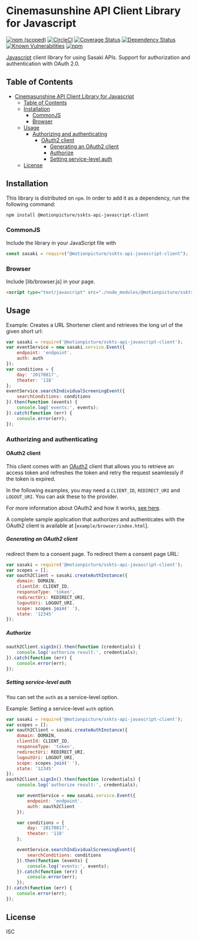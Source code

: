 # Cinemasunshine API Client Library for Javascript

[![npm (scoped)](https://img.shields.io/npm/v/@motionpicture/sskts-api-javascript-client.svg)](https://www.npmjs.com/package/@motionpicture/sskts-api-javascript-client)
[![CircleCI](https://circleci.com/gh/motionpicture/sskts-api-javascript-client.svg?style=svg)](https://circleci.com/gh/motionpicture/sskts-api-javascript-client)
[![Coverage Status](https://coveralls.io/repos/github/motionpicture/sskts-api-javascript-client/badge.svg)](https://coveralls.io/github/motionpicture/sskts-api-javascript-client)
[![Dependency Status](https://img.shields.io/david/motionpicture/sskts-api-javascript-client.svg)](https://david-dm.org/motionpicture/sskts-api-javascript-client)
[![Known Vulnerabilities](https://snyk.io/test/github/motionpicture/sskts-api-javascript-client/badge.svg)](https://snyk.io/test/github/motionpicture/sskts-api-javascript-client)
[![npm](https://img.shields.io/npm/dm/@motionpicture/sskts-api-javascript-client.svg)](https://nodei.co/npm/@motionpicture/sskts-api-javascript-client/)

[Javascript][javascript] client library for using Sasaki APIs. Support for authorization and authentication with OAuth 2.0.

## Table of Contents

- [Cinemasunshine API Client Library for Javascript](#cinemasunshine-api-client-library-for-javascript)
  - [Table of Contents](#table-of-contents)
  - [Installation](#installation)
    - [CommonJS](#commonjs)
    - [Browser](#browser)
  - [Usage](#usage)
    - [Authorizing and authenticating](#authorizing-and-authenticating)
      - [OAuth2 client](#oauth2-client)
        - [Generating an OAuth2 client](#generating-an-oauth2-client)
        - [Authorize](#authorize)
        - [Setting service-level auth](#setting-service-level-auth)
  - [License](#license)

## Installation

This library is distributed on `npm`. In order to add it as a dependency,
run the following command:

``` sh
npm install @motionpicture/sskts-api-javascript-client
```

### CommonJS

Include the library in your JavaScript file with

``` js
const sasaki = require("@motionpicture/sskts-api-javascript-client");
```

### Browser

Include [lib/browser.js] in your page.

```html
<script type="text/javascript" src="./node_modules/@motionpicture/sskts-api-javascript-client/lib/browser.js"></script>
```

## Usage

Example: Creates a URL Shortener client and retrieves the long url of the
given short url:

``` js
var sasaki = require('@motionpicture/sskts-api-javascript-client');
var eventService = new sasaki.service.Event({
    endpoint: 'endpoint'.
    auth: auth
});
var conditions = {
    day: '20170817',
    theater: '118'
};
eventService.searchIndividualScreeningEvent({
    searchConditions: conditions
}).then(function (events) {
    console.log('events:', events);
}).catch(function (err) {
    console.error(err);
});
```

### Authorizing and authenticating

#### OAuth2 client

This client comes with an [OAuth2][oauth] client that allows you to retrieve an access token and refreshes the token and retry the request seamlessly if the token is expired.

In the following examples, you may need a `CLIENT_ID`, `REDIRECT_URI` and
`LOGOUT_URI`. You can ask these to the provider.

For more information about OAuth2 and how it works, [see here][oauth].

A complete sample application that authorizes and authenticates with the OAuth2
client is available at [`example/browser/index.html`].

##### Generating an OAuth2 client

redirect them to a consent page. To redirect them a consent page URL:

``` js
var sasaki = require('@motionpicture/sskts-api-javascript-client');
var scopes = [];
var oauth2Client = sasaki.createAuthInstance({
    domain: DOMAIN,
    clientId: CLIENT_ID,
    responseType: 'token',
    redirectUri: REDIRECT_URI,
    logoutUri: LOGOUT_URI,
    scope: scopes.join(' '),
    state: '12345'
});
```

##### Authorize

``` js
oauth2Client.signIn().then(function (credentials) {
    console.log('authorize result:', credentials);
}).catch(function (err) {
    console.error(err);
});
```

##### Setting service-level auth

You can set the `auth` as a service-level option.

Example: Setting a service-level `auth` option.

``` js
var sasaki = require('@motionpicture/sskts-api-javascript-client');
var scopes = [];
var oauth2Client = sasaki.createAuthInstance({
    domain: DOMAIN,
    clientId: CLIENT_ID,
    responseType: 'token',
    redirectUri: REDIRECT_URI,
    logoutUri: LOGOUT_URI,
    scope: scopes.join(' '),
    state: '12345'
});
oauth2Client.signIn().then(function (credentials) {
    console.log('authorize result:', credentials);

    var eventService = new sasaki.service.Event({
        endpoint: 'endpoint'.
        auth: oauth2Client
    });

    var conditions = {
        day: '20170817',
        theater: '118'
    };

    eventService.searchIndividualScreeningEvent({
        searchConditions: conditions
    }).then(function (events) {
        console.log('events:', events);
    }).catch(function (err) {
        console.error(err);
    });
}).catch(function (err) {
    console.error(err);
});
```

## License

ISC

[javascript]: https://developer.mozilla.org/ja/docs/Web/JavaScript
[oauth]: https://tools.ietf.org/html/rfc6749